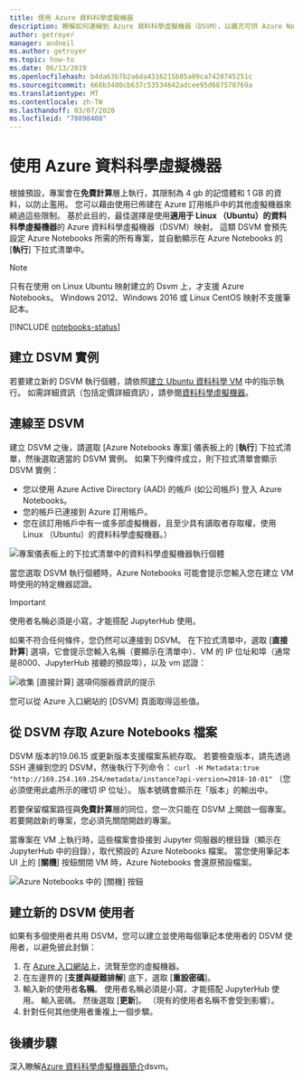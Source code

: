 ```yaml
---
title: 使用 Azure 資料科學虛擬機器
description: 瞭解如何連線到 Azure 資料科學虛擬機器（DSVM），以擴充可供 Azure Notebooks 預覽的計算能力。
author: getroyer
manager: andneil
ms.author: getroyer
ms.topic: how-to
ms.date: 06/13/2019
ms.openlocfilehash: b4da63b7b2a6da4316215b85a09ca7420745251c
ms.sourcegitcommit: 668b3480cb637c53534642adcee95d687578769a
ms.translationtype: MT
ms.contentlocale: zh-TW
ms.lasthandoff: 03/07/2020
ms.locfileid: "78898408"
---
```

# <a name="use-azure-data-science-virtual-machines"></a>使用 Azure 資料科學虛擬機器

根據預設，專案會在**免費計算**層上執行，其限制為 4 gb 的記憶體和 1 GB 的資料，以防止濫用。 您可以藉由使用已佈建在 Azure 訂用帳戶中的其他虛擬機器來繞過這些限制。 基於此目的，最佳選擇是使用**適用于 Linux （Ubuntu）的資料科學虛擬機器**的 Azure 資料科學虛擬機器（DSVM）映射。 這類 DSVM 會預先設定 Azure Notebooks 所需的所有專案，並自動顯示在 Azure Notebooks 的 [**執行**] 下拉式清單中。

> [!Note]
> 只有在使用 on Linux Ubuntu 映射建立的 Dsvm 上，才支援 Azure Notebooks。 Windows 2012、Windows 2016 或 Linux CentOS 映射不支援筆記本。

[!INCLUDE [notebooks-status](../../includes/notebooks-status.md)]

## <a name="create-a-dsvm-instance"></a>建立 DSVM 實例

若要建立新的 DSVM 執行個體，請依照[建立 Ubuntu 資料科學 VM](/azure/machine-learning/data-science-virtual-machine/dsvm-ubuntu-intro) 中的指示執行。 如需詳細資訊（包括定價詳細資訊），請參閱[資料科學虛擬機器](https://azure.microsoft.com/services/virtual-machines/data-science-virtual-machines/)。

## <a name="connect-to-the-dsvm"></a>連線至 DSVM

建立 DSVM 之後，請選取 [Azure Notebooks 專案] 儀表板上的 [**執行**] 下拉式清單，然後選取適當的 DSVM 實例。 如果下列條件成立，則下拉式清單會顯示 DSVM 實例：

- 您以使用 Azure Active Directory (AAD) 的帳戶 (如公司帳戶) 登入 Azure Notebooks。
- 您的帳戶已連接到 Azure 訂用帳戶。
- 您在該訂用帳戶中有一或多部虛擬機器，且至少具有讀取者存取權，使用 Linux （Ubuntu）的資料科學虛擬機器。）

![專案儀表板上的下拉式清單中的資料科學虛擬機器執行個體](media/project-compute-tier-dsvm.png)

當您選取 DSVM 執行個體時，Azure Notebooks 可能會提示您輸入您在建立 VM 時使用的特定機器認證。

> [!Important]
> 使用者名稱必須是小寫，才能搭配 JupyterHub 使用。

如果不符合任何條件，您仍然可以連接到 DSVM。 在下拉式清單中，選取 [**直接計算**] 選項，它會提示您輸入名稱（要顯示在清單中）、VM 的 IP 位址和埠（通常是8000、JupyterHub 接聽的預設埠），以及 vm 認證：

![收集 [直接計算] 選項伺服器資訊的提示](media/project-compute-tier-direct.png)

您可以從 Azure 入口網站的 [DSVM] 頁面取得這些值。

## <a name="accessing-azure-notebooks-files-from-the-dsvm"></a>從 DSVM 存取 Azure Notebooks 檔案

DSVM 版本的19.06.15 或更新版本支援檔案系統存取。 若要檢查版本，請先透過 SSH 連線到您的 DSVM，然後執行下列命令： `curl -H Metadata:true "http://169.254.169.254/metadata/instance?api-version=2018-10-01"` （您必須使用此處所示的確切 IP 位址）。 版本號碼會顯示在「版本」的輸出中。

若要保留檔案路徑與**免費計算**層的同位，您一次只能在 DSVM 上開啟一個專案。 若要開啟新的專案，您必須先關閉開啟的專案。

當專案在 VM 上執行時，這些檔案會掛接到 Jupyter 伺服器的根目錄（顯示在 JupyterHub 中的目錄），取代預設的 Azure Notebooks 檔案。 當您使用筆記本 UI 上的 [**關機**] 按鈕關閉 VM 時，Azure Notebooks 會還原預設檔案。

![Azure Notebooks 中的 [關機] 按鈕](media/shutdown.png)

## <a name="create-new-dsvm-users"></a>建立新的 DSVM 使用者

如果有多個使用者共用 DSVM，您可以建立並使用每個筆記本使用者的 DSVM 使用者，以避免彼此封鎖：

1. 在  [Azure 入口網站](https://portal.azure.com)上，流覽至您的虛擬機器。
1. 在左邊界的 [**支援與疑難排解**] 底下，選取 [**重設密碼**]。
1. 輸入新的使用者**名稱**。 使用者名稱必須是小寫，才能搭配 JupyterHub 使用。 輸入密碼。 然後選取 [**更新**]。 （現有的使用者名稱不會受到影響）。
1. 針對任何其他使用者重複上一個步驟。

## <a name="next-steps"></a>後續步驟

深入瞭解[Azure 資料科學虛擬機器簡介](/azure/machine-learning/data-science-virtual-machine/overview)dsvm。
